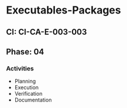 # Executables-Packages

## CI: CI-CA-E-003-003
## Phase: 04

### Activities
- Planning
- Execution
- Verification
- Documentation
